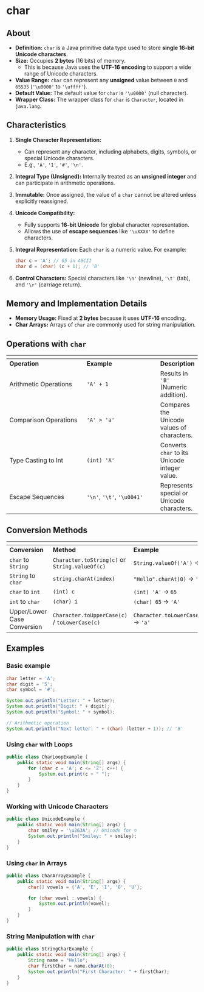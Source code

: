 # char

## About

* **Definition:** `char` is a Java primitive data type used to store **single 16-bit Unicode characters**.
* **Size:** Occupies **2 bytes** (16 bits) of memory.
  * This is because Java uses the **UTF-16 encoding** to support a wide range of Unicode characters.
* **Value Range:** `char` can represent any **unsigned** value between `0` and `65535` (`'\u0000'` to `'\uffff'`).
* **Default Value:** The default value for `char` is `'\u0000'` (null character).
* **Wrapper Class:** The wrapper class for `char` is `Character`, located in `java.lang`.

## **Characteristics**

1. **Single Character Representation:**
   * Can represent any character, including alphabets, digits, symbols, or special Unicode characters.
   * E.g., `'A'`, `'1'`, `'#'`, `'\n'`.
2. **Integral Type (Unsigned):** Internally treated as an **unsigned integer** and can participate in arithmetic operations.
3. **Immutable:** Once assigned, the value of a `char` cannot be altered unless explicitly reassigned.
4. **Unicode Compatibility:**
   * Fully supports **16-bit Unicode** for global character representation.
   * Allows the use of **escape sequences** like `'\uXXXX'` to define characters.
5.  **Integral Representation:** Each `char` is a numeric value. For example:

    ```java
    char c = 'A'; // 65 in ASCII
    char d = (char) (c + 1); // 'B'
    ```
6. **Control Characters:** Special characters like `'\n'` (newline), `'\t'` (tab), and `'\r'` (carriage return).

## **Memory and Implementation Details**

* **Memory Usage:** Fixed at **2 bytes** because it uses **UTF-16** encoding.
* **Char Arrays:** Arrays of `char` are commonly used for string manipulation.

## **Operations with `char`**

<table data-header-hidden data-full-width="true"><thead><tr><th width="239"></th><th width="238"></th><th></th></tr></thead><tbody><tr><td><strong>Operation</strong></td><td><strong>Example</strong></td><td><strong>Description</strong></td></tr><tr><td>Arithmetic Operations</td><td><code>'A' + 1</code></td><td>Results in <code>'B'</code> (Numeric addition).</td></tr><tr><td>Comparison Operations</td><td><code>'A' > 'a'</code></td><td>Compares the Unicode values of characters.</td></tr><tr><td>Type Casting to Int</td><td><code>(int) 'A'</code></td><td>Converts <code>char</code> to its Unicode integer value.</td></tr><tr><td>Escape Sequences</td><td><code>'\n'</code>, <code>'\t'</code>, <code>'\u0041'</code></td><td>Represents special or Unicode characters.</td></tr></tbody></table>

## **Conversion Methods**

<table data-header-hidden data-full-width="true"><thead><tr><th width="241"></th><th width="349"></th><th></th></tr></thead><tbody><tr><td><strong>Conversion</strong></td><td><strong>Method</strong></td><td><strong>Example</strong></td></tr><tr><td><code>char</code> to <code>String</code></td><td><code>Character.toString(c)</code> or <code>String.valueOf(c)</code></td><td><code>String.valueOf('A')</code> → <code>"A"</code></td></tr><tr><td><code>String</code> to <code>char</code></td><td><code>string.charAt(index)</code></td><td><code>"Hello".charAt(0)</code> → <code>'H'</code></td></tr><tr><td><code>char</code> to <code>int</code></td><td><code>(int) c</code></td><td><code>(int) 'A'</code> → <code>65</code></td></tr><tr><td><code>int</code> to <code>char</code></td><td><code>(char) i</code></td><td><code>(char) 65</code> → <code>'A'</code></td></tr><tr><td>Upper/Lower Case Conversion</td><td><code>Character.toUpperCase(c)</code> / <code>toLowerCase(c)</code></td><td><code>Character.toLowerCase('A')</code> → <code>'a'</code></td></tr></tbody></table>

## Examples

### Basic example

```java
char letter = 'A';
char digit = '5';
char symbol = '#';

System.out.println("Letter: " + letter);
System.out.println("Digit: " + digit);
System.out.println("Symbol: " + symbol);

// Arithmetic operation
System.out.println("Next letter: " + (char) (letter + 1)); // 'B'
```

### **Using `char` with Loops**

```java
public class CharLoopExample {
    public static void main(String[] args) {
        for (char c = 'A'; c <= 'Z'; c++) {
            System.out.print(c + " ");
        }
    }
}
```

### **Working with Unicode Characters**

```java
public class UnicodeExample {
    public static void main(String[] args) {
        char smiley = '\u263A'; // Unicode for ☺
        System.out.println("Smiley: " + smiley);
    }
}
```

### **Using `char` in Arrays**

```java
public class CharArrayExample {
    public static void main(String[] args) {
        char[] vowels = {'A', 'E', 'I', 'O', 'U'};

        for (char vowel : vowels) {
            System.out.println(vowel);
        }
    }
}
```

### **String Manipulation with `char`**

```java
public class StringCharExample {
    public static void main(String[] args) {
        String name = "Hello";
        char firstChar = name.charAt(0);
        System.out.println("First Character: " + firstChar);
    }
}
```









